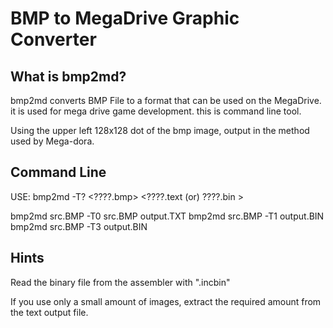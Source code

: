 
# BMP to MegaDrive Graphic Converter


What is bmp2md?
------------------
bmp2md converts BMP File to a format that can be used on the MegaDrive.
it is used for mega drive game development.
this is command line tool.

Using the upper left 128x128 dot of the bmp image, output in the method used by Mega-dora.


Command Line
-------------

USE: bmp2md -T? <????.bmp> <????.text (or) ????.bin >

bmp2md src.BMP -T0 src.BMP output.TXT
bmp2md src.BMP -T1 output.BIN
bmp2md src.BMP -T3 output.BIN


Hints
-----
Read the binary file from the assembler with ".incbin"

If you use only a small amount of images, extract the required amount from the text output file.
